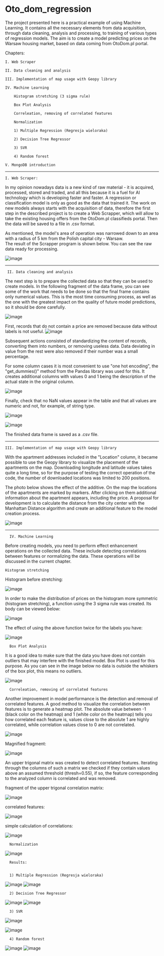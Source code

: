 # Oto_dom_regression
  The project presented here is a practical example of using Machine Learning. It contains all the necessary elements from data acquisition, through data cleaning, analysis and processing, to training of various types of regression models. The aim is to create a model predicting prices on the Warsaw housing market, based on data coming from OtoDom.pl portal.

Chapters:

    I. Web Scraper

    II. Data cleaning and analysis
  
    III. Implementation of map usage with Geopy library

    IV. Machine Learning

        Histogram stretching (3 sigma rule)
        
        Box Plot Analysis
        
        Correleation, removing of correlated features
        
        Normalization

        1) Multiple Regression (Regresja wieloraka)
  
        2) Decision Tree Regressor
  
        3) SVR
        
        4) Random forest

    V. MongoDB introduction

________________________________________________________________________________________________________________
    I. Web Scraper:
 
In my opinion nowadays data is a new kind of raw material - it is acquired, processed, stored and traded, and all this because it is a fuel for AI technology which is developing faster and faster. A regression or classification model is only as good as the data that trained it. The work on new models always starts with the acquisition of data, therefore the first step in the described project is to create a Web Scrapper, which will allow to take the existing housing offers from the OtoDom.pl classifieds portal. Then the data will be saved to a file in .csv format.
  
As mentioned, the model's area of operation was narrowed down to an area with a radius of 5 km from the Polish capital city - Warsaw.   
The result of the Scrapper program is shown below. You can see the raw data ready for processing.

![image](https://user-images.githubusercontent.com/83005003/164995134-a50d93d8-0c01-46f4-9cf5-f1dbdabfb34b.png)

__________________________________________________________________________________________________________________
     II. Data cleaning and analysis
  
The next step is to prepare the collected data so that they can be used to create models. In the following fragment of the data frame, you can see some of the work that needs to be done so that the final frame contains only numerical values. This is the most time consuming process, as well as the one with the greatest impact on the quality of future model predictions, so it should be done carefully.
 
![image](https://user-images.githubusercontent.com/83005003/168078902-c85b432c-9473-4c81-9f11-bd32c1da497c.png)

First, records that do not contain a price are removed because data without labels is not useful.
![image](https://user-images.githubusercontent.com/83005003/168093603-2665dc09-28b1-4725-8b76-8ed1b8380037.png)

Subsequent actions consisted of standardizing the content of records, converting them into numbers, or removing useless data. Data deviating in value from the rest were also removed if their number was a small percentage.

For some column cases it is most convenient to use "one hot encoding", the "get_dummies()" method from the Pandas library was used for this. It creates additional columns with values 0 and 1 being the description of the actual state in the original column. 

![image](https://user-images.githubusercontent.com/83005003/168099681-d28b41de-4d64-4173-bb5e-44f62f15e9ce.png)

Finally, check that no NaN values appear in the table and that all values are numeric and not, for example, of string type.

![image](https://user-images.githubusercontent.com/83005003/168100372-58125c48-e8e2-4674-85de-4c110beaa602.png)

![image](https://user-images.githubusercontent.com/83005003/168100501-50fe1757-1cd9-48e3-8647-bfcd1afba1f7.png)

The finished data frame is saved as a .csv file.

_____________________________________________________________________________________________________________________
    III. Implementation of map usage with Geopy library

With the apartment addresses included in the "Location" column, it became possible to use the Geopy library to visualize the placement of the apartments on the map.
Downloading longitude and latitude values takes quite a long time, so for the purpose of testing the correct operation of the code, the number of downloaded locations was limited to 200 positions.

The photo below shows the effect of the additive. On the map the locations of the apartments are marked by markers. After clicking on them additional information about the apartment appears, including the price. A proposal for development is to calculate the distance from the city center with the Manhattan Distance algorithm and create an additional feature to the model creation process.


![image](https://user-images.githubusercontent.com/83005003/168292058-d101789c-fdbd-4cc5-b866-ecc96c66456d.png)



__________________________________________________________________________________________________________________
      IV. Machine Learning


Before creating models, you need to perform effect enhancement operations on the collected data. These include detecting correlations between features or normalizing the data. These operations will be discussed in the current chapter.

    Histogram stretching
    
Histogram before stretching:

![image](https://user-images.githubusercontent.com/83005003/168494307-23c3ca35-9ee6-4f43-84e5-0fee0d5c70d5.png)


In order to make the distribution of prices on the histogram more symmetric (histogram stretching), a function using the 3 sigma rule was created. Its body can be viewed below:

![image](https://user-images.githubusercontent.com/83005003/168494416-71624b6d-1d1c-4a76-b2c1-3cb6d4f4def9.png)

The effect of using the above function twice for the labels you have:

![image](https://user-images.githubusercontent.com/83005003/168494439-d2697266-f131-45be-8baf-d99b50698d4e.png)


      Box Plot Analysis
      
It is a good idea to make sure that the data you have does not contain outliers that may interfere with the finished model. Box Plot is used for this purpose. As you can see in the image below no data is outside the whiskers of the box plot, this means no outliers.

![image](https://user-images.githubusercontent.com/83005003/168494587-4e7ca685-81ac-40d8-8816-f1cf5f244ac9.png)


      Correleation, removing of correlated features
      

Another improvement in model performance is the detection and removal of correlated features. A good method to visualize the correlation between features is to generate a heatmap plot. The absolute value between -1 (black color on the heatmap) and 1 (white color on the heatmap) tells you how correlated each feature is, values close to the absolute 1 are highly correlated, while correlation values close to 0 are not correlated.

![image](https://user-images.githubusercontent.com/83005003/168494722-c9cd4d8c-a29f-463b-b281-cb2f75e69d9d.png)

Magnified fragment:

![image](https://user-images.githubusercontent.com/83005003/168494780-633b17d7-8fc4-435b-9522-1e364312a253.png)


An upper trigonal matrix was created to detect correlated features. Iterating through the columns of such a matrix we checked if they contain values above an assumed threshold (thresh=0.55), if so, the feature corresponding to the analyzed column is correlated and was removed.

fragment of the upper trigonal correlation matrix:

![image](https://user-images.githubusercontent.com/83005003/168495260-307448a2-aabb-4814-8448-898ee39951ae.png)


correlated features:

![image](https://user-images.githubusercontent.com/83005003/168495295-06dd16ee-43bf-45d3-8bd5-7039c460774f.png)

simple calculation of correlations:

![image](https://user-images.githubusercontent.com/83005003/168495319-c81a0bea-f10e-473e-9987-d893dfd77422.png)


      Normalization
 
 ![image](https://user-images.githubusercontent.com/83005003/168495415-e38e19e3-0c06-443a-81c5-18b1aed26580.png)




      Results:


      1) Multiple Regression (Regresja wieloraka)
      
![image](https://user-images.githubusercontent.com/83005003/168580374-4ebde5d4-5c42-4c71-aa92-2a16e333f69d.png)
![image](https://user-images.githubusercontent.com/83005003/168581454-61a9a0ed-faee-45b4-be0a-ea5f65cc52bf.png)


      2) Decision Tree Regressor
      
![image](https://user-images.githubusercontent.com/83005003/168580550-8d0b48c4-5276-49bf-8581-cbd7f8e60f5d.png)
![image](https://user-images.githubusercontent.com/83005003/168581540-8c64db1b-0410-4f66-a33c-a9c4717267c7.png)

    
      3) SVR
      
![image](https://user-images.githubusercontent.com/83005003/168580654-d534892d-97ba-42e1-b087-3e438a203e5b.png)

![image](https://user-images.githubusercontent.com/83005003/168581592-20ef7811-6ac1-4083-8f1d-631c929dde84.png)


      4) Random forest
      
![image](https://user-images.githubusercontent.com/83005003/168580774-60d8f880-1425-45ab-82e4-40e437b45e18.png)
![image](https://user-images.githubusercontent.com/83005003/168581646-8c4fc8e7-969f-42eb-b483-c625f7009e7c.png)
